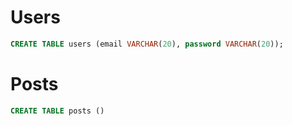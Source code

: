 # Users
```sql
CREATE TABLE users (email VARCHAR(20), password VARCHAR(20));
```
# Posts
```sql
CREATE TABLE posts ()
```